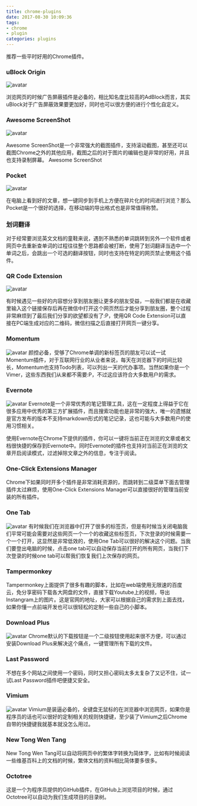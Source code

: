 ```yaml
---
title: chrome-plugins
date: 2017-08-30 10:09:36
tags:
- chrome
- plugin
categories: plugins
---
```


推荐一些平时好用的Chrome插件。

### uBlock Origin

![avatar](http://p066mj5r9.bkt.clouddn.com/static/images/20170830/uBlockOrigin)

浏览网页的时候广告屏蔽插件是必备的，相比知名度比较高的AdBlock而言，其实uBlock对于广告屏蔽效果要更加好，同时也可以很方便的进行个性化自定义。

### Awesome ScreenShot

![avatar](http://p066mj5r9.bkt.clouddn.com/static/images/20170830/AwesomeScreenShot)

Awesome ScreenShot是一个非常强大的截图插件，支持滚动截图，甚至还可以截图Chrome之外的其他应用，截图之后的对于图片的编辑也是非常的好用，并且也支持录制屏幕。
Awesome ScreenShot

### Pocket

![avatar](http://p066mj5r9.bkt.clouddn.com/static/images/20170830/Pocket)

在电脑上看到好的文章，想一键同步到手机上方便在碎片化的时间进行浏览？那么Pocket是一个很好的选择，在移动端的导出格式也是非常值得称赞。


### 划词翻译

对于经常要浏览英文文档的童鞋来说，遇到不熟悉的单词跳转到另外一个软件或者网页中去重新查单词的过程往往整个思路都会被打断，使用了划词翻译当选中一个单词之后，会跳出一个可选的翻译按钮，同时也支持在特定的网页禁止使用这个插件。

### QR Code Extension

![avatar](http://p066mj5r9.bkt.clouddn.com/static/images/20170830/QRCode-Extension)

有时候遇见一些好的内容想分享到朋友圈让更多的朋友受益，一般我们都是在收藏里输入这个链接保存后再在微信中打开这个网页然后才能分享到朋友圈，整个过程非常麻烦到了最后我们分享的欲望都没有了:P，使用QR Code Extension可以直接在PC端生成对应的二维码，微信扫描之后直接打开网页一键分享。



### Momentum

![avatar](http://p066mj5r9.bkt.clouddn.com/static/images/20170830/Momentum)
颜控必备，受够了Chrome单调的新标签页的朋友可以试一试Momentum插件，对于互联网行业的从业者来说，每天在浏览器下的时间比较长，Momentum也支持Todo列表，可以列出一天的代办事项。当然如果你是一个Vimer，这些东西我们从来都不需要:P，不过这应该符合大多数用户的需求。


### Evernote

![avatar](http://p066mj5r9.bkt.clouddn.com/static/images/20170830/Evernote)
Evernote是一个非常优秀的笔记管理工具，这在一定程度上得益于它在很多应用中优秀的第三方扩展插件，而且搜索功能也是非常的强大，唯一的遗憾就是官方发布的版本不支持markdown形式的笔记记录，这也可能与大多数用户的使用习惯相关。

使用Evernote在Chrome下提供的插件，你可以一键将当前正在浏览的文章或者文档很快捷的保存到Evernote中。同时Evernote的插件也支持对当前正在浏览的文章开启阅读模式，过滤掉除文章之外的信息，专注于阅读。



### One-Click Extensions Manager

Chrome下如果同时开多个插件是非常消耗资源的，而跳转到二级菜单下面去管理插件太过麻烦，使用One-Click Extensions Manager可以直接很好的管理当前安装的所有插件。

### One Tab

![avatar](http://p066mj5r9.bkt.clouddn.com/static/images/20170830/OneTab)
有时候我们在浏览器中打开了很多的标签页，但是有时候当关闭电脑我们平常可能会需要对这些网页一个一个的收藏这些标签页，下次登录的时候需要一个一个打开，这显然是非常低效的，使用One Tab可以很好的解决这个问题。当我们要登出电脑的时候，点击one tab可以自动保存当前打开的所有网页，当我们下次登录的时候one tab可以帮我们恢复我们上次保存的网页。


### Tampermonkey

Tampermonkey上面提供了很多有趣的脚本，比如在web端使用无限速的百度云，免分享密码下载各大网盘的文件，直接下载Youtube上的视频，导出Instangram上的图片。这是官网的地址，大家可以根据自己的需求到上面去找，如果你懂一点前端开发也可以很轻松的定制一些自己的小脚本。

### Download Plus

![avatar](http://p066mj5r9.bkt.clouddn.com/static/images/20170830/DownloadPlus)
Chrome默认的下载按钮是一个二级按钮使用起来很不方便，可以通过安装Download Plus来解决这个痛点，一键管理所有下载的文件。


### Last Password

不想在多个网站之间使用一个密码，同时又担心密码太多太复杂了又记不住，试一试Last Password插件吧便捷又安全。

### Vimium

![avatar](http://p066mj5r9.bkt.clouddn.com/static/images/20170830/Vimium)
Vimium是装逼必备的，全键盘无鼠标的在浏览器中浏览网页，如果你是程序员的话也可以很好的定制相关的规则快捷键，至少装了Vimium之后Chrome自带的快捷键我就基本就没怎么用过。


### New Tong Wen Tang

New Tong Wen Tang可以自动将网页中的繁体字转换为简体字，比如有时候阅读一些维基百科上的文档的时候，繁体文档的资料相比简体要多很多。

### Octotree

这是一个为程序员提供的GitHub插件，在GitHub上浏览项目的时候，通过Octotree可以自动为我们生成项目的目录树。
